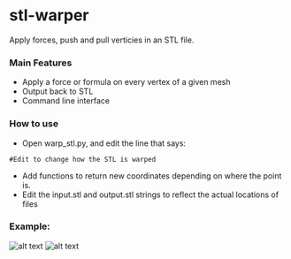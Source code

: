 # stl-warper
Apply forces, push and pull verticies in an STL file.
### Main Features
* Apply a force or formula on every vertex of a given mesh
* Output back to STL
* Command line interface

### How to use
* Open warp_stl.py, and edit the line that says:
```
#Edit to change how the STL is warped
```
* Add functions to return new coordinates depending on where the point is. 
* Edit the input.stl and output.stl strings to reflect the actual locations of files

### Example: 
![alt text](https://github.com/rcpedersen/stl-warper/raw/master/pictures/tardis.png "Original model")
![alt text](https://github.com/rcpedersen/stl-warper/raw/master/pictures/tardis_warped.png "Model after warping")
